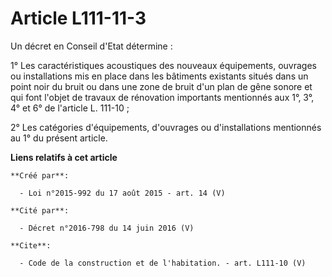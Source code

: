 # Article L111-11-3

Un décret en Conseil d'Etat détermine : 

1° Les caractéristiques acoustiques des nouveaux équipements, ouvrages ou installations mis en place dans les bâtiments
existants situés dans un point noir du bruit ou dans une zone de bruit d'un plan de gêne sonore et qui font l'objet de
travaux de rénovation importants mentionnés aux 1°, 3°, 4° et 6° de l'article L. 111-10 ; 

2° Les catégories d'équipements, d'ouvrages ou d'installations mentionnés au 1° du présent article.

**Liens relatifs à cet article**

	**Créé par**:

	  - Loi n°2015-992 du 17 août 2015 - art. 14 (V)

	**Cité par**:

	  - Décret n°2016-798 du 14 juin 2016 (V)

	**Cite**:

	  - Code de la construction et de l'habitation. - art. L111-10 (V)
